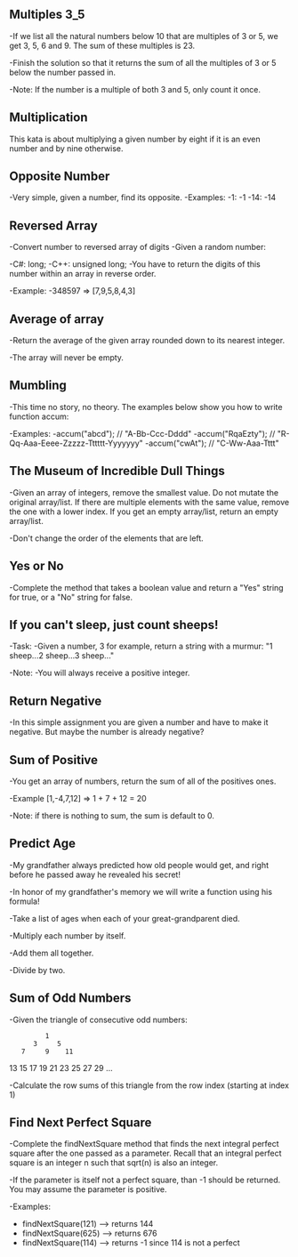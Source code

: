 ## Multiples 3_5

-If we list all the natural numbers below 10 that are multiples of 3 or 5, we get 3, 5, 6 and 9. The sum of these multiples is 23.

-Finish the solution so that it returns the sum of all the multiples of 3 or 5 below the number passed in.

-Note: If the number is a multiple of both 3 and 5, only count it once.


## Multiplication
This kata is about multiplying a given number by eight if it is an even number and by nine otherwise.

## Opposite Number
-Very simple, given a number, find its opposite.
-Examples:
-1: -1
-14: -14

## Reversed Array
-Convert number to reversed array of digits
-Given a random number:

-C#: long;
-C++: unsigned long;
-You have to return the digits of this number within an array in reverse order.

-Example:
-348597 => [7,9,5,8,4,3]

## Average of array
-Return the average of the given array rounded down to its nearest integer.

-The array will never be empty.

## Mumbling
-This time no story, no theory. The examples below show you how to write function accum:

-Examples:
-accum("abcd");    // "A-Bb-Ccc-Dddd"
-accum("RqaEzty"); // "R-Qq-Aaa-Eeee-Zzzzz-Tttttt-Yyyyyyy"
-accum("cwAt");    // "C-Ww-Aaa-Tttt"

## The Museum of Incredible Dull Things
-Given an array of integers, remove the smallest value. Do not mutate the original array/list. If there are multiple elements with the same value, remove the one with a lower index. If you get an empty array/list, return an empty array/list.

-Don't change the order of the elements that are left.

## Yes or No
-Complete the method that takes a boolean value and return a "Yes" string for true, or a "No" string for false.

## If you can't sleep, just count sheeps!

-Task:
-Given a number, 3 for example, return a string with a murmur: "1 sheep...2 sheep...3 sheep..."

-Note:
-You will always receive a positive integer.

## Return Negative

-In this simple assignment you are given a number and have to make it negative. But maybe the number is already negative?

## Sum of Positive

-You get an array of numbers, return the sum of all of the positives ones.

-Example [1,-4,7,12] => 1 + 7 + 12 = 20

-Note: if there is nothing to sum, the sum is default to 0.

## Predict Age 
-My grandfather always predicted how old people would get, and right before he passed away he revealed his secret!

-In honor of my grandfather's memory we will write a function using his formula!

-Take a list of ages when each of your great-grandparent died.

-Multiply each number by itself.

-Add them all together.

-Divide by two.

## Sum of Odd Numbers
-Given the triangle of consecutive odd numbers:

             1
          3     5
       7     9    11
   13    15    17    19
21    23    25    27    29
...

-Calculate the row sums of this triangle from the row index (starting at index 1)

## Find Next Perfect Square
-Complete the findNextSquare method that finds the next integral perfect square after the one passed as a parameter. Recall that an integral perfect square is an integer n such that sqrt(n) is also an integer.

-If the parameter is itself not a perfect square, than -1 should be returned. You may assume the parameter is positive.

-Examples:
- findNextSquare(121) --> returns 144
- findNextSquare(625) --> returns 676
- findNextSquare(114) --> returns -1 since 114 is not a perfect

